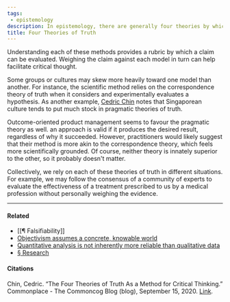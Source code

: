 ```yaml
---
tags: 
 - epistemology
description: In epistemology, there are generally four theories by which a claim may be evaluated as true. These are
title: Four Theories of Truth
---
```


Understanding each of these methods provides a rubric by which a claim can be evaluated. Weighing the claim against each model in turn can help facilitate critical thought.

Some groups or cultures may skew more heavily toward one model than another. For instance, the scientific method relies on the correspondence theory of truth when it considers and experimentally evaluates a hypothesis. As another example, [Cedric Chin](https://publish.obsidian.md/mobydiction/Cedric+Chin) notes that Singaporean culture tends to put much stock in pragmatic theories of truth.

Outcome-oriented product management seems to favour the pragmatic theory as well. an approach is valid if it produces the desired result, regardless of why it succeeded. However, practitioners would likely suggest that their method is more akin to the correspondence theory, which feels more scientifically grounded. Of course, neither theory is innately superior to the other, so it probably doesn't matter.

Collectively, we rely on each of these theories of truth in different situations. For example, we may follow the consensus of a community of experts to evaluate the effectiveness of a treatment prescribed to us by a medical profession without personally weighing the evidence.

---

#### Related

-   [[¶ Falsifiability]]
-   [Objectivism assumes a concrete, knowable world](https://publish.obsidian.md/mobydiction/notes/Objectivism+assumes+a+concrete%2C+knowable+world)
-   [Quantitative analysis is not inherently more reliable than qualitative data](https://publish.obsidian.md/mobydiction/notes/Quantitative+analysis+is+not+inherently+more+reliable+than+qualitative+data)
-   [§ Research](https://publish.obsidian.md/mobydiction/notes/%C2%A7+Research)

#### Citations

Chin, Cedric. “The Four Theories of Truth As a Method for Critical Thinking.” Commonplace - The Commoncog Blog (blog), September 15, 2020. [Link](https://commoncog.com/blog/four-theories-of-truth/).
